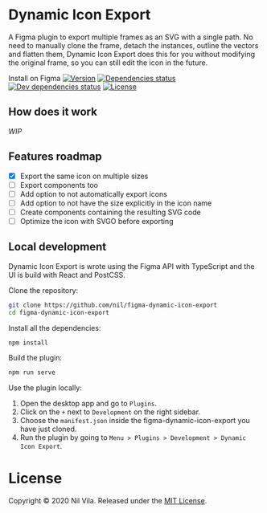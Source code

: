 # Dynamic Icon Export

A Figma plugin to export multiple frames as an SVG with a single path. No need to manually clone the frame, detach the instances, outline the vectors and flatten them, Dynamic Icon Export does this for you without modifying the original frame, so you can still edit the icon in the future.

Install on Figma
[![Version](https://img.shields.io/github/package-json/v/nil/figma-dynamic-icon-export)](https://github.com/nil/figma-dynamic-icon-export)
[![Dependencies status](https://img.shields.io/david/nil/figma-dynamic-icon-export)](https://david-dm.org/nil/figma-dynamic-icon-export)
[![Dev dependencies status](https://img.shields.io/david/dev/nil/figma-dynamic-icon-export)](https://david-dm.org/nil/figma-dynamic-icon-export?type=dev)
[![License](https://img.shields.io/github/license/nil/figma-dynamic-icon-export)](http://https://github.com/nil/figma-dynamic-icon-export/blob/master/LICENSE)

## How does it work

_WIP_

## Features roadmap

- [x] Export the same icon on multiple sizes
- [ ] Export components too
- [ ] Add option to not automatically export icons
- [ ] Add option to not have the size explicitly in the icon name
- [ ] Create components containing the resulting SVG code
- [ ] Optimize the icon with SVGO before exporting

## Local development

Dynamic Icon Export is wrote using the Figma API with TypeScript and the UI is build with React and PostCSS.

Clone the repository:

```sh
git clone https://github.com/nil/figma-dynamic-icon-export
cd figma-dynamic-icon-export
```

Install all the dependencies:

```sh
npm install
```

Build the plugin:

```sh
npm run serve
```

Use the plugin locally:

1. Open the desktop app and go to `Plugins`.
2. Click on the `+` next to `Development` on the right sidebar.
3. Choose the `manifest.json` inside the figma-dynamic-icon-export you have just cloned.
4. Run the plugin by going to `Menu > Plugins > Development > Dynamic Icon Export`.

# License

Copyright © 2020 Nil Vila. Released under the [MIT License](http://https://github.com/nil/figma-dynamic-icon-export/blob/master/LICENSE).
